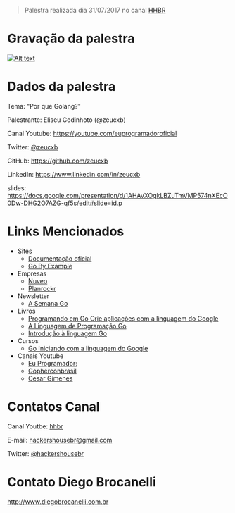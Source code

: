 > Palestra realizada dia 31/07/2017 no canal [HHBR](https://www.youtube.com/channel/UCh1xOy7SP_KyRn4wTNVvFHw)

# Gravação da palestra
[![Alt text](https://i.ytimg.com/vi/h_9UNH6pkyo/hqdefault.jpg)](https://www.youtube.com/watch?v=h_9UNH6pkyo)

# Dados da palestra

Tema: "Por que Golang?"

Palestrante: Eliseu Codinhoto (@zeucxb)

Canal Youtube: https://youtube.com/euprogramadoroficial

Twitter: [@zeucxb](https://twitter.com/zeucxb)

GitHub: https://github.com/zeucxb

LinkedIn: https://www.linkedin.com/in/zeucxb

slides: https://docs.google.com/presentation/d/1AHAvXOgkLBZuTmVMP574nXEcO0Dw-DHG2O7AZG-qf5s/edit#slide=id.p

# Links Mencionados
- Sites
    - [Documentação oficial](https://golang.org/)
    - [Go By Example](https://gobyexample.com/)
- Empresas
    - [Nuveo](https://nuveo.com.br/)
    - [Planrockr](http://planrockr.com/pt-br/)
- Newsletter
    - [A Semana Go](http://asemanago.com.br)
- Livros
    - [Programando em Go Crie aplicações com a linguagem do Google](https://www.casadocodigo.com.br/products/livro-google-go)
    - [A Linguagem de Programação Go](https://novatec.com.br/livros/linguagem-de-programacao-go/)
    - [Introdução à linguagem Go](https://novatec.com.br/livros/introducao-linguagem-go/)
- Cursos
    - [Go Iniciando com a linguagem do Google](https://www.alura.com.br/curso-online-golang)
- Canais Youtube
    - [Eu Programador:](https://www.youtube.com/channel/UC7c2c7E1L9xhCinShl8-iZA)
    - [Gopherconbrasil](https://www.youtube.com/channel/UCGFVA_XvkUoMWpKVH0IrjUA)
    - [Cesar Gimenes](https://www.youtube.com/channel/UCxRoRvJi7NbC2boKAV70t_g)

# Contatos Canal
Canal Youtbe: [hhbr](https://youtube.com/hhbrtech)

E-mail: hackershousebr@gmail.com

Twitter: [@hackershousebr](twitter.com/hackershousebr)

# Contato Diego Brocanelli
http://www.diegobrocanelli.com.br
